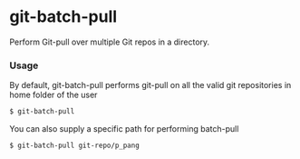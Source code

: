 # git-batch-pull
Perform Git-pull over multiple Git repos in a directory.

### Usage

By default, git-batch-pull performs git-pull on all the valid git repositories in
home folder of the user 

```bash
$ git-batch-pull
```

You can also supply a specific path for performing batch-pull

```bash
$ git-batch-pull git-repo/p_pang
```
